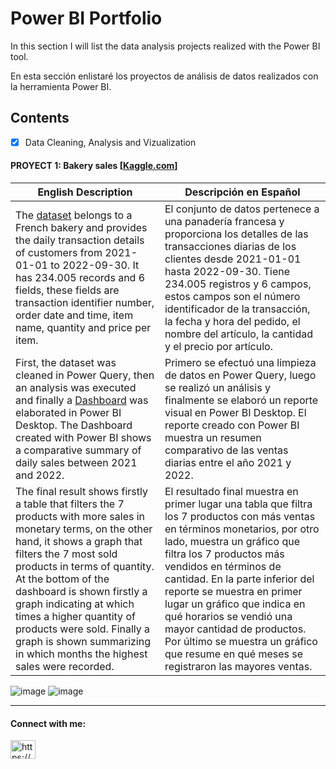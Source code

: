 # Power BI Portfolio

<!--

**Fraan-Lab/Fraan-Lab** is a ✨ _special_ ✨ repository because its `README.md` (this file) appears on your GitHub profile. -->

<p> In this section I will list the data analysis projects realized with the Power BI tool. </p>

<p> En esta sección enlistaré los proyectos de análisis de datos realizados con la herramienta Power BI. </p>

## Contents
  - [x] Data Cleaning, Analysis and Vizualization 
 #### PROYECT 1: Bakery sales [[Kaggle.com](https://www.kaggle.com/)]

|  English Description | Descripción en Español  |
| ---- | ---- |
| The  [dataset](https://github.com/Fraan-Lab/Data_Analysis_Portfolio/blob/main/DATASETS/bakery_sales.csv) belongs to a French bakery and provides the daily transaction details of customers from 2021-01-01 to 2022-09-30. It has 234.005 records and 6 fields, these fields are transaction identifier number, order date and time, item name, quantity and price per item. | El conjunto de datos pertenece a una panadería francesa y proporciona los detalles de las transacciones diarias de los clientes desde 2021-01-01 hasta 2022-09-30. Tiene 234.005 registros y 6 campos, estos campos son el número identificador de la transacción, la fecha y hora del pedido, el nombre del artículo, la cantidad y el precio por artículo. |
| First, the dataset was cleaned in Power Query, then an analysis was executed and finally a [Dashboard](https://github.com/Fraan-Lab/Power-BI-Portfolio/blob/main/Bakery%20sales/Bakery_sales.pbix) was elaborated in Power BI Desktop. The Dashboard created with Power BI shows a comparative summary of daily sales between 2021 and 2022. | Primero se efectuó una limpieza de datos en Power Query, luego se realizó un análisis y finalmente se elaboró un reporte visual en Power BI Desktop. El reporte creado con Power BI muestra un resumen comparativo de las ventas diarias entre el año 2021 y 2022. |
| The final result shows firstly a table that filters the 7 products with more sales in monetary terms, on the other hand, it shows a graph that filters the 7 most sold products in terms of quantity. At the bottom of the dashboard is shown firstly a graph indicating at which times a higher quantity of products were sold. Finally a graph is shown summarizing in which months the highest sales were recorded. | El resultado final muestra en primer lugar una tabla que filtra los 7 productos con más ventas en términos monetarios, por otro lado, muestra un gráfico que filtra los 7 productos más vendidos en términos de cantidad. En la parte inferior del reporte se muestra en primer lugar un gráfico que indica en qué horarios se vendió una mayor cantidad de productos. Por último se muestra un gráfico que resume en qué meses se registraron las mayores ventas. |


![image](https://github.com/Fraan-Lab/Power-BI-Portfolio/blob/main/Bakery%20sales/Dashboard%202021%20Bakery_sales.png)
![image](https://github.com/Fraan-Lab/Power-BI-Portfolio/blob/main/Bakery%20sales/Dashboard%202022%20Bakery_sales.png)

___________________________________________________________________________________________________________________________________
<h4 align="left">Connect with me:</h4>
<p align="left">
<a href="https://linkedin.com/in/https://www.linkedin.com/in/franlabarcag/" target="blank"><img align="center" src="https://raw.githubusercontent.com/rahuldkjain/github-profile-readme-generator/master/src/images/icons/Social/linked-in-alt.svg" alt="https://www.linkedin.com/in/franlabarcag/" height="30" width="40" /></a>
</p>
